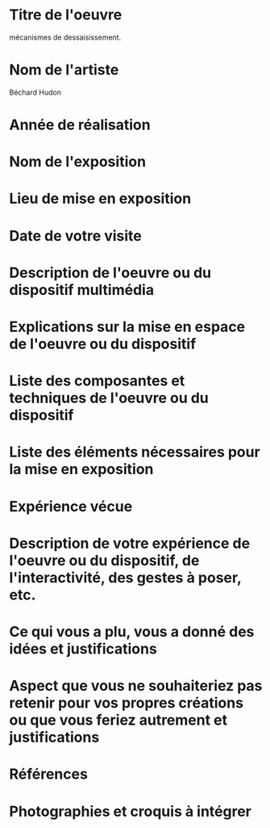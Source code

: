 # Titre de l'oeuvre
 mécanismes de dessaisissement.


# Nom de l'artiste
 Béchard Hudon

# Année de réalisation

# Nom de l'exposition

# Lieu de mise en exposition 

# Date de votre visite

# Description de l'oeuvre ou du dispositif multimédia

# Explications sur la mise en espace de l'oeuvre ou du dispositif

# Liste des composantes et techniques de l'oeuvre ou du dispositif

# Liste des éléments nécessaires pour la mise en exposition

# Expérience vécue 

# Description de votre expérience de l'oeuvre ou du dispositif, de l'interactivité, des gestes à poser, etc.

# Ce qui vous a plu, vous a donné des idées et justifications

# Aspect que vous ne souhaiteriez pas retenir pour vos propres créations ou que vous feriez autrement et justifications

# Références

# Photographies et croquis à intégrer

